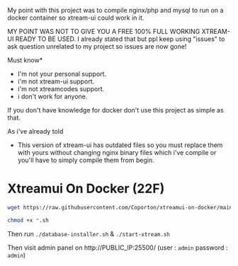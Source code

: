 My point with this project was to compile nginx/php and mysql to run on a docker container so xtream-ui could work in it.

MY POINT WAS NOT TO GIVE YOU A FREE 100% FULL WORKING XTREAM-UI READY TO BE USED. I already stated that but ppl keep using "issues" to ask question unrelated to my project so issues are now gone!

Must know*

- I'm not your personal support.
- i'm not xtream-ui support.
- i'm not xtreamcodes support.
- i don't work for anyone.

If you don't have knowledge for docker don't use this project as simple as that.

As i've already told

- This version of xtream-ui has outdated files so you must replace them with yours without changing nginx binary files which i've compile or you'll have to simply compile them from begin.

# Xtreamui On Docker (22F)

```bash
wget https://raw.githubusercontent.com/Coporton/xtreamui-on-docker/main/database-installer.sh && wget https://raw.githubusercontent.com/Coporton/xtreamui-on-docker/main/docker-compose.yml && wget https://raw.githubusercontent.com/Coporton/xtreamui-on-docker/main/start-xtream.sh && wget https://raw.githubusercontent.com/Coporton/xtreamui-on-docker/main/stop-xtream.sh

```
```bash
chmod +x *.sh
```
Then run `./database-installer.sh` & `./start-xtream.sh`

Then visit admin panel on http://PUBLIC_IP:25500/ (user : `admin` password : `admin`)
